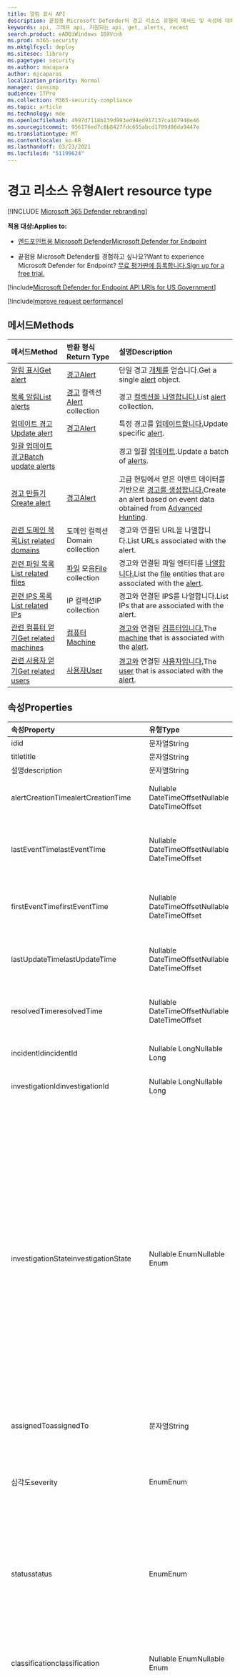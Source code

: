 ```yaml
---
title: 알림 표시 API
description: 끝점용 Microsoft Defender의 경고 리소스 유형의 메서드 및 속성에 대해 자세히 알아보습니다.
keywords: api, 그래프 api, 지원되는 api, get, alerts, recent
search.product: eADQiWindows 10XVcnh
ms.prod: m365-security
ms.mktglfcycl: deploy
ms.sitesec: library
ms.pagetype: security
ms.author: macapara
author: mjcaparas
localization_priority: Normal
manager: dansimp
audience: ITPro
ms.collection: M365-security-compliance
ms.topic: article
ms.technology: mde
ms.openlocfilehash: 4997d7118b139d993ed94ed917137ca107940e46
ms.sourcegitcommit: 956176ed7c8b8427fdc655abcd1709d86da9447e
ms.translationtype: MT
ms.contentlocale: ko-KR
ms.lasthandoff: 03/23/2021
ms.locfileid: "51199624"
---
```

# <a name="alert-resource-type"></a><span data-ttu-id="3f95e-104">경고 리소스 유형</span><span class="sxs-lookup"><span data-stu-id="3f95e-104">Alert resource type</span></span>

[!INCLUDE [Microsoft 365 Defender rebranding](../../includes/microsoft-defender.md)]

<span data-ttu-id="3f95e-105">**적용 대상:**</span><span class="sxs-lookup"><span data-stu-id="3f95e-105">**Applies to:**</span></span>
- [<span data-ttu-id="3f95e-106">엔드포인트용 Microsoft Defender</span><span class="sxs-lookup"><span data-stu-id="3f95e-106">Microsoft Defender for Endpoint</span></span>](https://go.microsoft.com/fwlink/?linkid=2154037)

- <span data-ttu-id="3f95e-107">끝점용 Microsoft Defender를 경험하고 싶나요?</span><span class="sxs-lookup"><span data-stu-id="3f95e-107">Want to experience Microsoft Defender for Endpoint?</span></span> [<span data-ttu-id="3f95e-108">무료 평가판에 등록합니다.</span><span class="sxs-lookup"><span data-stu-id="3f95e-108">Sign up for a free trial.</span></span>](https://www.microsoft.com/microsoft-365/windows/microsoft-defender-atp?ocid=docs-wdatp-exposedapis-abovefoldlink) 

[!include[Microsoft Defender for Endpoint API URIs for US Government](../../includes/microsoft-defender-api-usgov.md)]

[!include[Improve request performance](../../includes/improve-request-performance.md)]


## <a name="methods"></a><span data-ttu-id="3f95e-109">메서드</span><span class="sxs-lookup"><span data-stu-id="3f95e-109">Methods</span></span>

<span data-ttu-id="3f95e-110">메서드</span><span class="sxs-lookup"><span data-stu-id="3f95e-110">Method</span></span> |<span data-ttu-id="3f95e-111">반환 형식</span><span class="sxs-lookup"><span data-stu-id="3f95e-111">Return Type</span></span> |<span data-ttu-id="3f95e-112">설명</span><span class="sxs-lookup"><span data-stu-id="3f95e-112">Description</span></span>
:---|:---|:---
[<span data-ttu-id="3f95e-113">알림 표시</span><span class="sxs-lookup"><span data-stu-id="3f95e-113">Get alert</span></span>](get-alert-info-by-id.md) | [<span data-ttu-id="3f95e-114">경고</span><span class="sxs-lookup"><span data-stu-id="3f95e-114">Alert</span></span>](alerts.md) | <span data-ttu-id="3f95e-115">단일 경고 [개체를](alerts.md) 얻습니다.</span><span class="sxs-lookup"><span data-stu-id="3f95e-115">Get a single [alert](alerts.md) object.</span></span>
[<span data-ttu-id="3f95e-116">목록 알림</span><span class="sxs-lookup"><span data-stu-id="3f95e-116">List alerts</span></span>](get-alerts.md) | <span data-ttu-id="3f95e-117">[경고](alerts.md) 컬렉션</span><span class="sxs-lookup"><span data-stu-id="3f95e-117">[Alert](alerts.md) collection</span></span> | <span data-ttu-id="3f95e-118">경고 [컬렉션을 나열합니다.](alerts.md)</span><span class="sxs-lookup"><span data-stu-id="3f95e-118">List [alert](alerts.md) collection.</span></span>
[<span data-ttu-id="3f95e-119">업데이트 경고</span><span class="sxs-lookup"><span data-stu-id="3f95e-119">Update alert</span></span>](update-alert.md) | [<span data-ttu-id="3f95e-120">경고</span><span class="sxs-lookup"><span data-stu-id="3f95e-120">Alert</span></span>](alerts.md) | <span data-ttu-id="3f95e-121">특정 경고를 [업데이트합니다.](alerts.md)</span><span class="sxs-lookup"><span data-stu-id="3f95e-121">Update specific [alert](alerts.md).</span></span>
[<span data-ttu-id="3f95e-122">일괄 업데이트 경고</span><span class="sxs-lookup"><span data-stu-id="3f95e-122">Batch update alerts</span></span>](batch-update-alerts.md) | | <span data-ttu-id="3f95e-123">경고 일괄 [업데이트](alerts.md).</span><span class="sxs-lookup"><span data-stu-id="3f95e-123">Update a batch of [alerts](alerts.md).</span></span>
[<span data-ttu-id="3f95e-124">경고 만들기</span><span class="sxs-lookup"><span data-stu-id="3f95e-124">Create alert</span></span>](create-alert-by-reference.md)|[<span data-ttu-id="3f95e-125">경고</span><span class="sxs-lookup"><span data-stu-id="3f95e-125">Alert</span></span>](alerts.md)|<span data-ttu-id="3f95e-126">고급 헌팅에서 얻은 이벤트 데이터를 기반으로 [경고를 생성합니다.](run-advanced-query-api.md)</span><span class="sxs-lookup"><span data-stu-id="3f95e-126">Create an alert based on event data obtained from [Advanced Hunting](run-advanced-query-api.md).</span></span>
[<span data-ttu-id="3f95e-127">관련 도메인 목록</span><span class="sxs-lookup"><span data-stu-id="3f95e-127">List related domains</span></span>](get-alert-related-domain-info.md)|<span data-ttu-id="3f95e-128">도메인 컬렉션</span><span class="sxs-lookup"><span data-stu-id="3f95e-128">Domain collection</span></span>| <span data-ttu-id="3f95e-129">경고와 연결된 URL을 나열합니다.</span><span class="sxs-lookup"><span data-stu-id="3f95e-129">List URLs associated with the alert.</span></span>
[<span data-ttu-id="3f95e-130">관련 파일 목록</span><span class="sxs-lookup"><span data-stu-id="3f95e-130">List related files</span></span>](get-alert-related-files-info.md) | <span data-ttu-id="3f95e-131">[파일](files.md) 모음</span><span class="sxs-lookup"><span data-stu-id="3f95e-131">[File](files.md) collection</span></span> |  <span data-ttu-id="3f95e-132">경고와 [](files.md) 연결된 파일 엔터티를 [나열합니다.](alerts.md)</span><span class="sxs-lookup"><span data-stu-id="3f95e-132">List the [file](files.md) entities that are associated with the [alert](alerts.md).</span></span>
[<span data-ttu-id="3f95e-133">관련 IPS 목록</span><span class="sxs-lookup"><span data-stu-id="3f95e-133">List related IPs</span></span>](get-alert-related-ip-info.md) | <span data-ttu-id="3f95e-134">IP 컬렉션</span><span class="sxs-lookup"><span data-stu-id="3f95e-134">IP collection</span></span> | <span data-ttu-id="3f95e-135">경고와 연결된 IPS를 나열합니다.</span><span class="sxs-lookup"><span data-stu-id="3f95e-135">List IPs that are associated with the alert.</span></span>
[<span data-ttu-id="3f95e-136">관련 컴퓨터 얻기</span><span class="sxs-lookup"><span data-stu-id="3f95e-136">Get related machines</span></span>](get-alert-related-machine-info.md) | [<span data-ttu-id="3f95e-137">컴퓨터</span><span class="sxs-lookup"><span data-stu-id="3f95e-137">Machine</span></span>](machine.md) | <span data-ttu-id="3f95e-138">[경고와](machine.md) 연결된 [컴퓨터입니다.](alerts.md)</span><span class="sxs-lookup"><span data-stu-id="3f95e-138">The [machine](machine.md) that is associated with the [alert](alerts.md).</span></span>
[<span data-ttu-id="3f95e-139">관련 사용자 얻기</span><span class="sxs-lookup"><span data-stu-id="3f95e-139">Get related users</span></span>](get-alert-related-user-info.md) | [<span data-ttu-id="3f95e-140">사용자</span><span class="sxs-lookup"><span data-stu-id="3f95e-140">User</span></span>](user.md) | <span data-ttu-id="3f95e-141">[경고와](user.md) 연결된 [사용자입니다.](alerts.md)</span><span class="sxs-lookup"><span data-stu-id="3f95e-141">The [user](user.md) that is associated with the [alert](alerts.md).</span></span>


## <a name="properties"></a><span data-ttu-id="3f95e-142">속성</span><span class="sxs-lookup"><span data-stu-id="3f95e-142">Properties</span></span>

<span data-ttu-id="3f95e-143">속성</span><span class="sxs-lookup"><span data-stu-id="3f95e-143">Property</span></span> |    <span data-ttu-id="3f95e-144">유형</span><span class="sxs-lookup"><span data-stu-id="3f95e-144">Type</span></span>    |    <span data-ttu-id="3f95e-145">설명</span><span class="sxs-lookup"><span data-stu-id="3f95e-145">Description</span></span>
:---|:---|:---
<span data-ttu-id="3f95e-146">id</span><span class="sxs-lookup"><span data-stu-id="3f95e-146">id</span></span> | <span data-ttu-id="3f95e-147">문자열</span><span class="sxs-lookup"><span data-stu-id="3f95e-147">String</span></span> | <span data-ttu-id="3f95e-148">경고 ID입니다.</span><span class="sxs-lookup"><span data-stu-id="3f95e-148">Alert ID.</span></span>
<span data-ttu-id="3f95e-149">title</span><span class="sxs-lookup"><span data-stu-id="3f95e-149">title</span></span> | <span data-ttu-id="3f95e-150">문자열</span><span class="sxs-lookup"><span data-stu-id="3f95e-150">String</span></span> | <span data-ttu-id="3f95e-151">경고 제목.</span><span class="sxs-lookup"><span data-stu-id="3f95e-151">Alert title.</span></span>
<span data-ttu-id="3f95e-152">설명</span><span class="sxs-lookup"><span data-stu-id="3f95e-152">description</span></span> | <span data-ttu-id="3f95e-153">문자열</span><span class="sxs-lookup"><span data-stu-id="3f95e-153">String</span></span> | <span data-ttu-id="3f95e-154">경고 설명.</span><span class="sxs-lookup"><span data-stu-id="3f95e-154">Alert description.</span></span>
<span data-ttu-id="3f95e-155">alertCreationTime</span><span class="sxs-lookup"><span data-stu-id="3f95e-155">alertCreationTime</span></span> | <span data-ttu-id="3f95e-156">Nullable DateTimeOffset</span><span class="sxs-lookup"><span data-stu-id="3f95e-156">Nullable DateTimeOffset</span></span> | <span data-ttu-id="3f95e-157">경고가 만들어진 날짜 및 시간(UTC)입니다.</span><span class="sxs-lookup"><span data-stu-id="3f95e-157">The date and time (in UTC) the alert was created.</span></span>
<span data-ttu-id="3f95e-158">lastEventTime</span><span class="sxs-lookup"><span data-stu-id="3f95e-158">lastEventTime</span></span> | <span data-ttu-id="3f95e-159">Nullable DateTimeOffset</span><span class="sxs-lookup"><span data-stu-id="3f95e-159">Nullable DateTimeOffset</span></span> | <span data-ttu-id="3f95e-160">동일한 장치에서 경고를 트리거한 이벤트의 마지막 발생입니다.</span><span class="sxs-lookup"><span data-stu-id="3f95e-160">The last occurrence of the event that triggered the alert on the same device.</span></span>
<span data-ttu-id="3f95e-161">firstEventTime</span><span class="sxs-lookup"><span data-stu-id="3f95e-161">firstEventTime</span></span> | <span data-ttu-id="3f95e-162">Nullable DateTimeOffset</span><span class="sxs-lookup"><span data-stu-id="3f95e-162">Nullable DateTimeOffset</span></span> | <span data-ttu-id="3f95e-163">해당 디바이스에서 경고를 트리거한 이벤트의 첫 번째 발생입니다.</span><span class="sxs-lookup"><span data-stu-id="3f95e-163">The first occurrence of the event that triggered the alert on that device.</span></span>
<span data-ttu-id="3f95e-164">lastUpdateTime</span><span class="sxs-lookup"><span data-stu-id="3f95e-164">lastUpdateTime</span></span> | <span data-ttu-id="3f95e-165">Nullable DateTimeOffset</span><span class="sxs-lookup"><span data-stu-id="3f95e-165">Nullable DateTimeOffset</span></span> | <span data-ttu-id="3f95e-166">경고가 마지막으로 업데이트된 날짜 및 시간(UTC)입니다.</span><span class="sxs-lookup"><span data-stu-id="3f95e-166">The date and time (in UTC) the alert was last updated.</span></span>
<span data-ttu-id="3f95e-167">resolvedTime</span><span class="sxs-lookup"><span data-stu-id="3f95e-167">resolvedTime</span></span> | <span data-ttu-id="3f95e-168">Nullable DateTimeOffset</span><span class="sxs-lookup"><span data-stu-id="3f95e-168">Nullable DateTimeOffset</span></span> | <span data-ttu-id="3f95e-169">경고 상태가 '해결'으로 변경된 날짜 및 시간입니다.</span><span class="sxs-lookup"><span data-stu-id="3f95e-169">The date and time in which the status of the alert was changed to 'Resolved'.</span></span>
<span data-ttu-id="3f95e-170">incidentId</span><span class="sxs-lookup"><span data-stu-id="3f95e-170">incidentId</span></span> | <span data-ttu-id="3f95e-171">Nullable Long</span><span class="sxs-lookup"><span data-stu-id="3f95e-171">Nullable Long</span></span> | <span data-ttu-id="3f95e-172">경고의 [인시던트](view-incidents-queue.md) ID입니다.</span><span class="sxs-lookup"><span data-stu-id="3f95e-172">The [Incident](view-incidents-queue.md) ID of the Alert.</span></span>
<span data-ttu-id="3f95e-173">investigationId</span><span class="sxs-lookup"><span data-stu-id="3f95e-173">investigationId</span></span> | <span data-ttu-id="3f95e-174">Nullable Long</span><span class="sxs-lookup"><span data-stu-id="3f95e-174">Nullable Long</span></span> | <span data-ttu-id="3f95e-175">[경고와](automated-investigations.md) 관련된 조사 ID입니다.</span><span class="sxs-lookup"><span data-stu-id="3f95e-175">The [Investigation](automated-investigations.md) ID related to the Alert.</span></span>
<span data-ttu-id="3f95e-176">investigationState</span><span class="sxs-lookup"><span data-stu-id="3f95e-176">investigationState</span></span> | <span data-ttu-id="3f95e-177">Nullable Enum</span><span class="sxs-lookup"><span data-stu-id="3f95e-177">Nullable Enum</span></span> | <span data-ttu-id="3f95e-178">조사의 현재 [상태입니다.](automated-investigations.md)</span><span class="sxs-lookup"><span data-stu-id="3f95e-178">The current state of the [Investigation](automated-investigations.md).</span></span> <span data-ttu-id="3f95e-179">가능한 값은 '알 수 없음', 'Terminated', 'SuccessfullyRemediated', 'Benign', 'Failed', 'PartiallyRemediated', 'Running', 'PendingApproval', 'PendingResource', 'PartiallyInvestigated', 'TerminatedByUser', 'TerminatedBySystem', 'Queued', 'InnerFailure', 'PreexistingAlert', 'UnsupportedOs', 'UnsupportedAlertType', 'SuppressedAlert'.</span><span class="sxs-lookup"><span data-stu-id="3f95e-179">Possible values are: 'Unknown', 'Terminated', 'SuccessfullyRemediated', 'Benign', 'Failed', 'PartiallyRemediated', 'Running', 'PendingApproval', 'PendingResource', 'PartiallyInvestigated', 'TerminatedByUser', 'TerminatedBySystem', 'Queued', 'InnerFailure', 'PreexistingAlert', 'UnsupportedOs', 'UnsupportedAlertType', 'SuppressedAlert'.</span></span>
<span data-ttu-id="3f95e-180">assignedTo</span><span class="sxs-lookup"><span data-stu-id="3f95e-180">assignedTo</span></span> | <span data-ttu-id="3f95e-181">문자열</span><span class="sxs-lookup"><span data-stu-id="3f95e-181">String</span></span> | <span data-ttu-id="3f95e-182">경고의 소유자입니다.</span><span class="sxs-lookup"><span data-stu-id="3f95e-182">Owner of the alert.</span></span>
<span data-ttu-id="3f95e-183">심각도</span><span class="sxs-lookup"><span data-stu-id="3f95e-183">severity</span></span> | <span data-ttu-id="3f95e-184">Enum</span><span class="sxs-lookup"><span data-stu-id="3f95e-184">Enum</span></span> | <span data-ttu-id="3f95e-185">경고의 심각도입니다.</span><span class="sxs-lookup"><span data-stu-id="3f95e-185">Severity of the alert.</span></span> <span data-ttu-id="3f95e-186">가능한 값은 'UnSpecified', 'Informational', 'Low', 'Medium' 및 'High'입니다.</span><span class="sxs-lookup"><span data-stu-id="3f95e-186">Possible values are: 'UnSpecified', 'Informational', 'Low', 'Medium' and 'High'.</span></span>
<span data-ttu-id="3f95e-187">status</span><span class="sxs-lookup"><span data-stu-id="3f95e-187">status</span></span> | <span data-ttu-id="3f95e-188">Enum</span><span class="sxs-lookup"><span data-stu-id="3f95e-188">Enum</span></span> | <span data-ttu-id="3f95e-189">경고의 현재 상태를 지정합니다.</span><span class="sxs-lookup"><span data-stu-id="3f95e-189">Specifies the current status of the alert.</span></span> <span data-ttu-id="3f95e-190">가능한 값은 '알 수 없음', '신규', 'InProgress' 및 'Resolved'입니다.</span><span class="sxs-lookup"><span data-stu-id="3f95e-190">Possible values are: 'Unknown', 'New', 'InProgress' and 'Resolved'.</span></span>
<span data-ttu-id="3f95e-191">classification</span><span class="sxs-lookup"><span data-stu-id="3f95e-191">classification</span></span> | <span data-ttu-id="3f95e-192">Nullable Enum</span><span class="sxs-lookup"><span data-stu-id="3f95e-192">Nullable Enum</span></span> | <span data-ttu-id="3f95e-193">경고 사양입니다.</span><span class="sxs-lookup"><span data-stu-id="3f95e-193">Specification of the alert.</span></span> <span data-ttu-id="3f95e-194">가능한 값은 '알 수 없음', 'FalsePositive', 'TruePositive'입니다.</span><span class="sxs-lookup"><span data-stu-id="3f95e-194">Possible values are: 'Unknown', 'FalsePositive', 'TruePositive'.</span></span>
<span data-ttu-id="3f95e-195">determination</span><span class="sxs-lookup"><span data-stu-id="3f95e-195">determination</span></span> | <span data-ttu-id="3f95e-196">Nullable Enum</span><span class="sxs-lookup"><span data-stu-id="3f95e-196">Nullable Enum</span></span> | <span data-ttu-id="3f95e-197">경고 결정</span><span class="sxs-lookup"><span data-stu-id="3f95e-197">Specifies the determination of the alert.</span></span> <span data-ttu-id="3f95e-198">가능한 값은 'NotAvailable', 'Apt', 'Malware', 'SecurityPersonnel', 'SecurityTesting', 'UnwantedSoftware', 'Other'입니다.</span><span class="sxs-lookup"><span data-stu-id="3f95e-198">Possible values are: 'NotAvailable', 'Apt', 'Malware', 'SecurityPersonnel', 'SecurityTesting', 'UnwantedSoftware', 'Other'.</span></span>
<span data-ttu-id="3f95e-199">category</span><span class="sxs-lookup"><span data-stu-id="3f95e-199">category</span></span>| <span data-ttu-id="3f95e-200">문자열</span><span class="sxs-lookup"><span data-stu-id="3f95e-200">String</span></span> | <span data-ttu-id="3f95e-201">경고 범주입니다.</span><span class="sxs-lookup"><span data-stu-id="3f95e-201">Category of the alert.</span></span>
<span data-ttu-id="3f95e-202">detectionSource</span><span class="sxs-lookup"><span data-stu-id="3f95e-202">detectionSource</span></span> | <span data-ttu-id="3f95e-203">문자열</span><span class="sxs-lookup"><span data-stu-id="3f95e-203">String</span></span> | <span data-ttu-id="3f95e-204">검색 원본.</span><span class="sxs-lookup"><span data-stu-id="3f95e-204">Detection source.</span></span>
<span data-ttu-id="3f95e-205">threatFamilyName</span><span class="sxs-lookup"><span data-stu-id="3f95e-205">threatFamilyName</span></span> | <span data-ttu-id="3f95e-206">문자열</span><span class="sxs-lookup"><span data-stu-id="3f95e-206">String</span></span> | <span data-ttu-id="3f95e-207">위협 패밀리.</span><span class="sxs-lookup"><span data-stu-id="3f95e-207">Threat family.</span></span>
<span data-ttu-id="3f95e-208">threatName</span><span class="sxs-lookup"><span data-stu-id="3f95e-208">threatName</span></span> | <span data-ttu-id="3f95e-209">문자열</span><span class="sxs-lookup"><span data-stu-id="3f95e-209">String</span></span> | <span data-ttu-id="3f95e-210">위협 이름입니다.</span><span class="sxs-lookup"><span data-stu-id="3f95e-210">Threat name.</span></span>
<span data-ttu-id="3f95e-211">machineId</span><span class="sxs-lookup"><span data-stu-id="3f95e-211">machineId</span></span> | <span data-ttu-id="3f95e-212">문자열</span><span class="sxs-lookup"><span data-stu-id="3f95e-212">String</span></span> | <span data-ttu-id="3f95e-213">경고와 [연결된](machine.md) 컴퓨터 엔터티의 ID입니다.</span><span class="sxs-lookup"><span data-stu-id="3f95e-213">ID of a [machine](machine.md) entity that is associated with the alert.</span></span>
<span data-ttu-id="3f95e-214">computerDnsName</span><span class="sxs-lookup"><span data-stu-id="3f95e-214">computerDnsName</span></span> | <span data-ttu-id="3f95e-215">문자열</span><span class="sxs-lookup"><span data-stu-id="3f95e-215">String</span></span> | <span data-ttu-id="3f95e-216">[컴퓨터의](machine.md) 정식 이름입니다.</span><span class="sxs-lookup"><span data-stu-id="3f95e-216">[machine](machine.md) fully qualified name.</span></span>
<span data-ttu-id="3f95e-217">aadTenantId</span><span class="sxs-lookup"><span data-stu-id="3f95e-217">aadTenantId</span></span> | <span data-ttu-id="3f95e-218">문자열</span><span class="sxs-lookup"><span data-stu-id="3f95e-218">String</span></span> | <span data-ttu-id="3f95e-219">Azure Active Directory ID입니다.</span><span class="sxs-lookup"><span data-stu-id="3f95e-219">The Azure Active Directory ID.</span></span>
<span data-ttu-id="3f95e-220">detectorId</span><span class="sxs-lookup"><span data-stu-id="3f95e-220">detectorId</span></span> | <span data-ttu-id="3f95e-221">문자열</span><span class="sxs-lookup"><span data-stu-id="3f95e-221">String</span></span> | <span data-ttu-id="3f95e-222">경고를 트리거한 감지기 ID입니다.</span><span class="sxs-lookup"><span data-stu-id="3f95e-222">The ID of the detector that triggered the alert.</span></span>
<span data-ttu-id="3f95e-223">설명</span><span class="sxs-lookup"><span data-stu-id="3f95e-223">comments</span></span> | <span data-ttu-id="3f95e-224">경고 설명 목록</span><span class="sxs-lookup"><span data-stu-id="3f95e-224">List of Alert comments</span></span> | <span data-ttu-id="3f95e-225">Alert Comment 개체에는 주석 문자열, createdBy 문자열 및 createTime 날짜 시간이 포함되어 있습니다.</span><span class="sxs-lookup"><span data-stu-id="3f95e-225">Alert Comment object contains: comment string, createdBy string and createTime date time.</span></span>
<span data-ttu-id="3f95e-226">증거</span><span class="sxs-lookup"><span data-stu-id="3f95e-226">Evidence</span></span> | <span data-ttu-id="3f95e-227">경고 증거 목록</span><span class="sxs-lookup"><span data-stu-id="3f95e-227">List of Alert evidence</span></span> | <span data-ttu-id="3f95e-228">경고와 관련된 증거입니다.</span><span class="sxs-lookup"><span data-stu-id="3f95e-228">Evidence related to the alert.</span></span> <span data-ttu-id="3f95e-229">아래 예제를 참조하세요.</span><span class="sxs-lookup"><span data-stu-id="3f95e-229">See example below.</span></span>

### <a name="response-example-for-getting-single-alert"></a><span data-ttu-id="3f95e-230">단일 경고를 표시하는 응답 예:</span><span class="sxs-lookup"><span data-stu-id="3f95e-230">Response example for getting single alert:</span></span>

```http
GET https://api.securitycenter.microsoft.com/api/alerts/da637472900382838869_1364969609
```

```json
{
    "id": "da637472900382838869_1364969609",
    "incidentId": 1126093,
    "investigationId": null,
    "assignedTo": null,
    "severity": "Low",
    "status": "New",
    "classification": null,
    "determination": null,
    "investigationState": "Queued",
    "detectionSource": "WindowsDefenderAtp",
    "detectorId": "17e10bbc-3a68-474a-8aad-faef14d43952",
    "category": "Execution",
    "threatFamilyName": null,
    "title": "Low-reputation arbitrary code executed by signed executable",
    "description": "Binaries signed by Microsoft can be used to run low-reputation arbitrary code. This technique hides the execution of malicious code within a trusted process. As a result, the trusted process might exhibit suspicious behaviors, such as opening a listening port or connecting to a command-and-control (C&C) server.",
    "alertCreationTime": "2021-01-26T20:33:57.7220239Z",
    "firstEventTime": "2021-01-26T20:31:32.9562661Z",
    "lastEventTime": "2021-01-26T20:31:33.0577322Z",
    "lastUpdateTime": "2021-01-26T20:33:59.2Z",
    "resolvedTime": null,
    "machineId": "111e6dd8c833c8a052ea231ec1b19adaf497b625",
    "computerDnsName": "temp123.middleeast.corp.microsoft.com",
    "rbacGroupName": "A",
    "aadTenantId": "a839b112-1253-6432-9bf6-94542403f21c",
    "threatName": null,
    "mitreTechniques": [
        "T1064",
        "T1085",
        "T1220"
    ],
    "relatedUser": {
        "userName": "temp123",
        "domainName": "MIDDLEEAST"
    },
    "comments": [
        {
            "comment": "test comment for docs",
            "createdBy": "secop123@contoso.com",
            "createdTime": "2021-01-26T01:00:37.8404534Z"
        }
    ],
    "evidence": [
        {
            "entityType": "User",
            "evidenceCreationTime": "2021-01-26T20:33:58.42Z",
            "sha1": null,
            "sha256": null,
            "fileName": null,
            "filePath": null,
            "processId": null,
            "processCommandLine": null,
            "processCreationTime": null,
            "parentProcessId": null,
            "parentProcessCreationTime": null,
            "parentProcessFileName": null,
            "parentProcessFilePath": null,
            "ipAddress": null,
            "url": null,
            "registryKey": null,
            "registryHive": null,
            "registryValueType": null,
            "registryValue": null,
            "accountName": "eranb",
            "domainName": "MIDDLEEAST",
            "userSid": "S-1-5-21-11111607-1111760036-109187956-75141",
            "aadUserId": "11118379-2a59-1111-ac3c-a51eb4a3c627",
            "userPrincipalName": "temp123@microsoft.com",
            "detectionStatus": null
        },
        {
            "entityType": "Process",
            "evidenceCreationTime": "2021-01-26T20:33:58.6133333Z",
            "sha1": "ff836cfb1af40252bd2a2ea843032e99a5b262ed",
            "sha256": "a4752c71d81afd3d5865d24ddb11a6b0c615062fcc448d24050c2172d2cbccd6",
            "fileName": "rundll32.exe",
            "filePath": "C:\\Windows\\SysWOW64",
            "processId": 3276,
            "processCommandLine": "rundll32.exe  c:\\temp\\suspicious.dll,RepeatAfterMe",
            "processCreationTime": "2021-01-26T20:31:32.9581596Z",
            "parentProcessId": 8420,
            "parentProcessCreationTime": "2021-01-26T20:31:32.9004163Z",
            "parentProcessFileName": "rundll32.exe",
            "parentProcessFilePath": "C:\\Windows\\System32",
            "ipAddress": null,
            "url": null,
            "registryKey": null,
            "registryHive": null,
            "registryValueType": null,
            "registryValue": null,
            "accountName": null,
            "domainName": null,
            "userSid": null,
            "aadUserId": null,
            "userPrincipalName": null,
            "detectionStatus": "Detected"
        },
        {
            "entityType": "File",
            "evidenceCreationTime": "2021-01-26T20:33:58.42Z",
            "sha1": "8563f95b2f8a284fc99da44500cd51a77c1ff36c",
            "sha256": "dc0ade0c95d6db98882bc8fa6707e64353cd6f7767ff48d6a81a6c2aef21c608",
            "fileName": "suspicious.dll",
            "filePath": "c:\\temp",
            "processId": null,
            "processCommandLine": null,
            "processCreationTime": null,
            "parentProcessId": null,
            "parentProcessCreationTime": null,
            "parentProcessFileName": null,
            "parentProcessFilePath": null,
            "ipAddress": null,
            "url": null,
            "registryKey": null,
            "registryHive": null,
            "registryValueType": null,
            "registryValue": null,
            "accountName": null,
            "domainName": null,
            "userSid": null,
            "aadUserId": null,
            "userPrincipalName": null,
            "detectionStatus": "Detected"
        }
    ]
}
```
